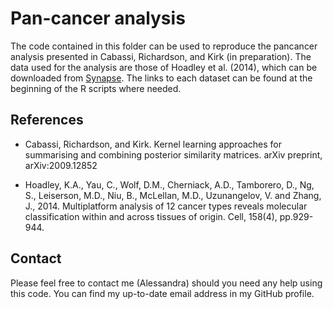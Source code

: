 # Pan-cancer analysis

The code contained in this folder can be used to reproduce the pancancer analysis presented in Cabassi, Richardson, and Kirk (in preparation). The data used for the analysis are those of Hoadley et al. (2014), which can be downloaded from [Synapse](https://www.synapse.org/#!Synapse:syn2468297/wiki/64259). The links to each dataset can be found at the beginning of the R scripts where needed.

## References

- Cabassi, Richardson, and Kirk. Kernel learning approaches for summarising and combining posterior similarity matrices. arXiv preprint, arXiv:2009.12852

- Hoadley, K.A., Yau, C., Wolf, D.M., Cherniack, A.D., Tamborero, D., Ng, S., Leiserson, M.D., Niu, B., McLellan, M.D., Uzunangelov, V. and Zhang, J., 2014. Multiplatform analysis of 12 cancer types reveals molecular classification within and across tissues of origin. Cell, 158(4), pp.929-944.

## Contact

Please feel free to contact me (Alessandra) should you need any help using this code. You can find my up-to-date email address in my GitHub profile.
